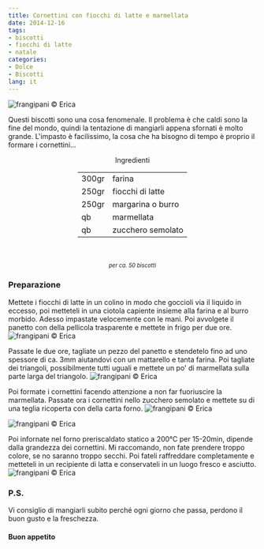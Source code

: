 ```yaml
---
title: Cornettini con fiocchi di latte e marmellata
date: 2014-12-16
tags:
- biscotti
- fiocchi di latte
- natale
categories:
- Dolce
- Biscotti
lang: it
---
```

![](header.jpg "frangipani © Erica")

Questi biscotti sono una cosa fenomenale. Il problema è che caldi sono la fine del mondo, quindi la tentazione di mangiarli appena sfornati è molto grande. L'impasto è facilissimo, la cosa che ha bisogno di tempo è proprio il formare i cornettini...


<div id="wrapper" style="text-align: center">
  <div id="yourdiv" style="display: inline-block;">
    <div class="ingredients">
      <div class="ingredients-title">Ingredienti</div>
      <table>
        <tbody>
          <tr>
            <td>300gr</td>
            <td>farina</td>
          </tr>
          <tr>
            <td>250gr</td>
            <td>fiocchi di latte</td>
          </tr>
          <tr>
            <td>250gr</td>
            <td>margarina o burro</td>
          </tr>
          <tr>
            <td>qb</td>
            <td>marmellata</td>
          </tr>
          <tr>
            <td>qb</td>
            <td>zucchero semolato</td>   
          </tr>
        </tbody>
      </table>
      <br></br>
      <i class="pull-right" style="font-size: 80%;">per ca. 50 biscotti</i>
    </div>
  </div>
</div>


<h3>
  <font color="grey">
    <i class="fa fa-cogs"></i>
  </font> Preparazione
</h3>

Mettete i fiocchi di latte in un colino in modo che goccioli via il liquido in eccesso, poi metteteli in una ciotola capiente insieme alla farina e al burro morbido. Adesso impastate velocemente con le mani. Poi avvolgete il panetto con della pellicola trasparente e mettete in frigo per due ore.
![](impasto.jpg "frangipani © Erica")

Passate le due ore, tagliate un pezzo del panetto e stendetelo fino ad uno spessore di ca. 3mm aiutandovi con un mattarello e tanta farina. Poi tagliate dei triangoli, possibilmente tutti uguali e mettete un po' di marmellata sulla parte larga del triangolo.
![](cornettini.jpg "frangipani © Erica")

Poi formate i cornettini facendo attenzione a non far fuoriuscire la marmellata. Passate ora i cornettini nello zucchero semolato e mettete su di una teglia ricoperta con della carta forno.
![](zucchero.jpg "frangipani © Erica")

![](teglia.jpg "frangipani © Erica")

Poi infornate nel forno preriscaldato statico a 200°C per 15-20min, dipende dalla grandezza dei cornettini. Mi raccomando, non fate prendere troppo colore, se no saranno troppo secchi. Poi fateli raffreddare completamente e metteteli in un recipiente di latta e conservateli in un luogo fresco e asciutto.
![](risultato.jpg "frangipani © Erica")


<h3>
  <font color="#FFCC00">
    <i class="fa fa-lightbulb-o"></i>
  </font> P.S.
</h3>

Vi consiglio di mangiarli subito perché ogni giorno che passa, perdono il buon gusto e la freschezza.


<h4>Buon appetito
  <font color="red">
    <i class="fa fa-smile-o"></i>
  </font>
</h4>
